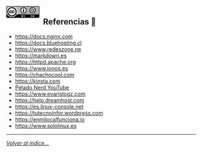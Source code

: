 <img src="../imagenes/MI-LICENCIA88x31.png" style="float: left; margin-right: 10px;" />

## Referencias 👀
- <https://docs.nginx.com>
- <https://docs.bluehosting.cl>
- <https://www.redeszone.ne>
- <https://markdown.es>
- <https://httpd.apache.org> 
- <https://www.ionos.es>
- <https://chachocool.com>
- <https://kinsta.com>
- [Pelado Nerd YouTube](https://www.youtube.com/channel/UCrBzBOMcUVV8ryyAU_c6P5g)
- <https://www.evaristogz.com>
- <https://help.dreamhost.com>
- <https://es.linux-console.net>
- <https://tutecnoinfor.wordpress.com>
- <https://enmilocalfunciona.io>
- <https://www.sololinux.es>
________________________________________
*[Volver al índice...](../README.md)*
